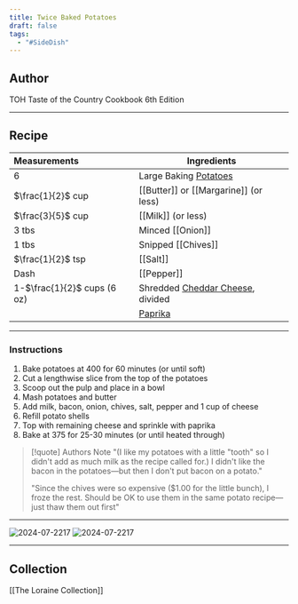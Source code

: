 ```yaml
---
title: Twice Baked Potatoes
draft: false
tags:
  - "#SideDish"
---
```

## Author
TOH Taste of the Country Cookbook 6th Edition
___
## Recipe

| Measurements                | Ingredients                                          |
| :-------------------------- | ---------------------------------------------------- |
| 6                           | Large Baking [Potatoes](Potatoes)                    |
| $\frac{1}{2}$ cup           | [[Butter]] or [[Margarine]] (or less)                |
| $\frac{3}{5}$ cup           | [[Milk]] (or less)                                   |
| 3 tbs                       | Minced [[Onion]]                                     |
| 1 tbs                       | Snipped [[Chives]]                                   |
| $\frac{1}{2}$ tsp           | [[Salt]]                                             |
| Dash                        | [[Pepper]]                                           |
| 1-$\frac{1}{2}$ cups (6 oz) | Shredded [Cheddar Cheese](Cheddar%20Cheese), divided |
|                             | [Paprika](Paprika)                                   |
___
### Instructions
1. Bake potatoes at 400 for 60 minutes (or until soft)
2. Cut a lengthwise slice from the top of the potatoes
3. Scoop out the pulp and place in a bowl
4. Mash potatoes and butter
5. Add milk, bacon, onion, chives, salt, pepper and 1 cup of cheese
6. Refill potato shells
7. Top with remaining cheese and sprinkle with paprika
8. Bake at 375 for 25-30 minutes (or until heated through)
>[!quote] Authors Note
>"(I like my potatoes with a little "tooth" so I didn't add as much milk as the recipe called for.) I didn't like the bacon in the potatoes—but then I don't put bacon on a potato."
>
>"Since the chives were so expensive ($1.00 for the little bunch), I froze the rest. Should be OK to use them in the same potato recipe—just thaw them out first"

___
![2024-07-2217](/The%20Loraine%20Collection/Side%20Dishes/Assets/2024-07-22_172359.jpg)
![2024-07-2217](/The%20Loraine%20Collection/Side%20Dishes/Assets/Handwritten_2024-07-22_173108%201.jpg)
___
## Collection
[[The Loraine Collection]]